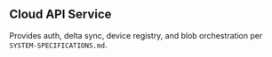 ## Cloud API Service

Provides auth, delta sync, device registry, and blob orchestration per `SYSTEM-SPECIFICATIONS.md`.


